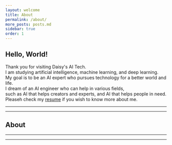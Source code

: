 ```yaml
---
layout: welcome
title: About
permalink: /about/
more_posts: posts.md
sidebar: true
order: 1
---
```


## Hello, World!
Thank you for visiting Daisy's AI Tech.<br>
I am studying artificial intelligence, machine learning, and deep learning.<br>
My goal is to be an AI expert who pursues technology for a better world and life.<br>
I dream of an AI engineer who can help in various fields,<br>
such as AI that helps creators and experts, and AI that helps people in need.<br>
Pleaseh check my [resume] if you wish to know more about me.

***

<!--posts_list-->

***

## About


***

***

<!--author-->

<!-- Links -->
[resume]: /resume/
